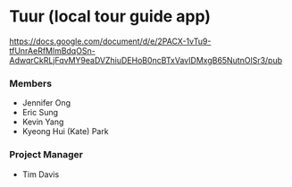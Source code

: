 # Tuur (local tour guide app)

https://docs.google.com/document/d/e/2PACX-1vTu9-tfUnrAeRfMlmBdqOSn-AdwqrCkRLjFqvMY9eaDVZhiuDEHoB0ncBTxVavIDMxgB65NutnOlSr3/pub

### Members
- Jennifer Ong
- Eric Sung
- Kevin Yang
- Kyeong Hui (Kate) Park

### Project Manager
- Tim Davis
